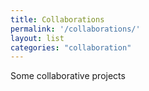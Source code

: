 ```yaml
---
title: Collaborations
permalink: '/collaborations/'
layout: list
categories: "collaboration"
---
```

Some collaborative projects
